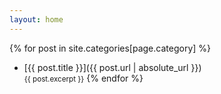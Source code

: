 ```yaml
---
layout: home
---
```

{% for post in site.categories[page.category] %}
  * [{{ post.title }}]({{ post.url | absolute_url }})  
      <small>{{ post.excerpt }}</small>
{% endfor %}
